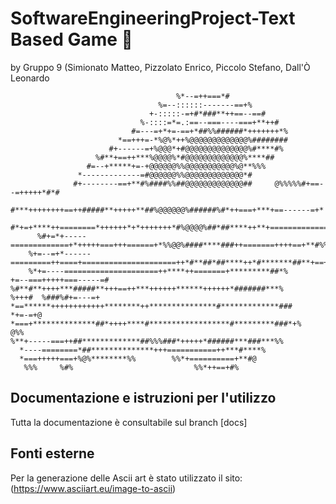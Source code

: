 # SoftwareEngineeringProject-Text Based Game :european_castle:

by Gruppo 9 (Simionato Matteo, Pizzolato Enrico, Piccolo Stefano, Dall'Ò Leonardo
                                                                                                    
                                         %*--=++===*#                                               
                                     %=--::::::-------==+%                                          
                                   +-:::::-=+#*###**++==--==#                                       
                                 %-::::=*=.:==--===----===+**++#                                    
                               #=---=+*+=-==+*##%%######*+++++++*%                                                             
                            *==+++=-*%@%*++%@@@@@@@@@@@@@%########                                  
                          #+------=+%@@@*+#@@@@@@@@@@@@@@%#****#%                                   
                       %#**+==++***%@@@@%*#@@@@@@@@@@@@@%****##                                     
                     #=--+*****+=-+@@@@@@%%@@@@@@@@@@@%@**%%%                                       
                   *-------------=#@@@@@@%%@@@@@@@@@@@@@*#                                          
                  #+--------==+**#%####%%##@@@@@@@@@@@@@##     @%%%%%#+==--=+++++*#*#               
                 #***++++++++==++#####**+++++**##%@@@@@@%######%#*++===+***+==------=+*             
               #*+=+****++========*++++++*+*+++++++*#%@@@@%##*##****++**+==============+#           
          %#+=*+-----=============+*+++++===+++======+*%%@@%####****###++=======++++==+**#%%        
        %+=--=+*------=========++====+=====================++*#**##*##****++*#*******##**+==++*#%   
        %*+=----=====================++****++=======+*********##*%            +=--===+++++===-----=#  
    %#**#**++++***#####**+++==++***++++++******++++++*#######***%             %+++#  %###%#+=---=+   
    *==******++++++++++++********++***************#*************###                         *+=-=+@  
    *===+**************##*++++****#******************#*********###*+%                          @%%                                    
    %**+-----===++##*************##%%%###*+++++*######***###***%%                                   
      *----========*##**************+++===========++***#****%                                       
      *===+++++===+%@%********%%        %%*+==========+**#@                                         
       %%%     %#%                           %%*++==+#%                                             
                                                                      

## Documentazione e istruzioni per l'utilizzo
Tutta la documentazione è consultabile sul branch [docs]

## Fonti esterne
Per la generazione delle Ascii art è stato utilizzato il sito: (https://www.asciiart.eu/image-to-ascii)
